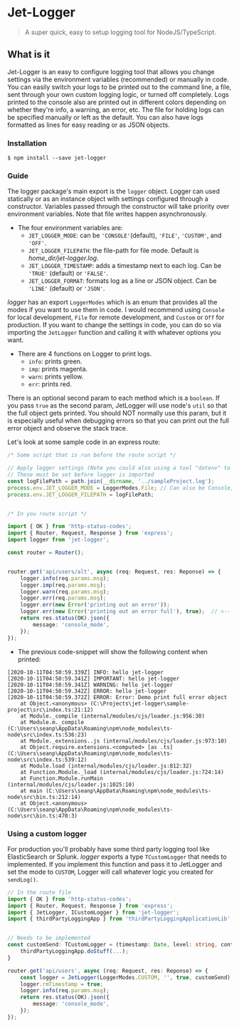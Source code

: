 # Jet-Logger

> A super quick, easy to setup logging tool for NodeJS/TypeScript.


## What is it
Jet-Logger is an easy to configure logging tool that allows you change settings via the environment
variables (recommended) or manually in code. You can easily switch your logs to be printed out to the command line, a file, sent through your own custom logging logic, or turned off completely. Logs printed to the console also are printed out in different colors depending on whether they're info, a warning, an error, etc. The file for holding logs can be specified manually or left as the default. You can also have
logs formatted as lines for easy reading or as JSON objects.
<br/>

### Installation
```batch
$ npm install --save jet-logger
```

### Guide
The logger package's main export is the `logger` object. Logger can used statically or as an instance 
object with settings configured through a constructor. Variables passed through the constructor will
take priority over environment variables. Note that file writes happen asynchronously. 

- The four environment variables are:
    - `JET_LOGGER_MODE`: can be `'CONSOLE'`(default), `'FILE'`, `'CUSTOM'`, and `'OFF'`.
    - `JET_LOGGER_FILEPATH`: the file-path for file mode. Default is _home_dir/jet-logger.log_.
    - `JET_LOGGER_TIMESTAMP`: adds a timestamp next to each log. Can be `'TRUE'` (default) or `'FALSE'`.
    - `JET_LOGGER_FORMAT`: formats log as a line or JSON object. Can be `'LINE'` (default) or `'JSON'`.

_logger_ has an export `LoggerModes` which is an enum that provides all the modes if you want to
use them in code. I would recommend using `Console` for local development, `File` for remote development, 
and `Custom` or `Off` for production. If you want to change the settings in code, you can do so via importing the `JetLogger` function and calling it with whatever options you want.
<br>

- There are 4 functions on Logger to print logs.
    - `info`: prints green.
    - `imp`: prints magenta. 
    - `warn`: prints yellow.
    - `err`: prints red.

There is an optional second param to each method which is a `boolean`. If you pass `true` as the second 
param, JetLogger will use node's `util` so that the full object gets printed. You should NOT normally 
use this param, but it is especially useful when debugging errors so that you can print out the full 
error object and observe the stack trace.<br>

Let's look at some sample code in an express route:

````typescript
/* Some script that is run before the route script */

// Apply logger settings (Note you could also using a tool "dotenv" to set env variables)
// These must be set before logger is imported
const logFilePath = path.join(__dirname, '../sampleProject.log');
process.env.JET_LOGGER_MODE = LoggerModes.File; // Can also be Console, Custom, or Off
process.env.JET_LOGGER_FILEPATH = logFilePath;


/* In you route script */

import { OK } from 'http-status-codes';
import { Router, Request, Response } from 'express';
import logger from 'jet-logger';

const router = Router();


router.get('api/users/alt', async (req: Request, res: Reponse) => {
    logger.info(req.params.msg);
    logger.imp(req.params.msg);
    logger.warn(req.params.msg);
    logger.err(req.params.msg);
    logger.err(new Error('printing out an error'));
    logger.err(new Error('printing out an error full'), true);  // <-- print the full Error object
    return res.status(OK).json({
        message: 'console_mode',
    });
});
````


- The previous code-snippet will  show the following content when printed:
````
[2020-10-11T04:50:59.339Z] INFO: hello jet-logger
[2020-10-11T04:50:59.341Z] IMPORTANT: hello jet-logger
[2020-10-11T04:50:59.341Z] WARNING: hello jet-logger
[2020-10-11T04:50:59.342Z] ERROR: hello jet-logger
[2020-10-11T04:50:59.372Z] ERROR: Error: Demo print full error object
    at Object.<anonymous> (C:\Projects\jet-logger\sample-project\src\index.ts:21:12)
    at Module._compile (internal/modules/cjs/loader.js:956:30)
    at Module.m._compile (C:\Users\seanp\AppData\Roaming\npm\node_modules\ts-node\src\index.ts:536:23)
    at Module._extensions..js (internal/modules/cjs/loader.js:973:10)
    at Object.require.extensions.<computed> [as .ts] (C:\Users\seanp\AppData\Roaming\npm\node_modules\ts-node\src\index.ts:539:12)
    at Module.load (internal/modules/cjs/loader.js:812:32)
    at Function.Module._load (internal/modules/cjs/loader.js:724:14)
    at Function.Module.runMain (internal/modules/cjs/loader.js:1025:10)
    at main (C:\Users\seanp\AppData\Roaming\npm\node_modules\ts-node\src\bin.ts:212:14)
    at Object.<anonymous> (C:\Users\seanp\AppData\Roaming\npm\node_modules\ts-node\src\bin.ts:470:3)
````


### Using a custom logger 
For production you'll probably have some third party logging tool like ElasticSearch or Splunk. _logger_ exports a type `TCustomLogger` that needs to implemented. If you implement this function and pass it to JetLogger and set the mode to `CUSTOM`, Logger will call whatever logic you created for `sendLog()`.


````typescript
// In the route file
import { OK } from 'http-status-codes';
import { Router, Request, Response } from 'express';
import { JetLogger, ICustomLogger } from 'jet-logger';
import { thirdPartyLoggingApp } from 'thirdPartyLoggingApplicationLib';


// Needs to be implemented
const customSend: TCustomLogger = (timestamp: Date, level: string, content: any) => {
    thirdPartyLoggingApp.doStuff(...);
}

router.get('api/users', async (req: Request, res: Reponse) => {
    const logger = JetLogger(LoggerModes.CUSTOM, '', true, customSend);
    logger.rmTimestamp = true;
    logger.info(req.params.msg);
    return res.status(OK).json({
        message: 'console_mode',
    });
});
````
